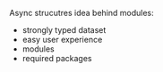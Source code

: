 Async strucutres
idea behind modules:

- strongly typed dataset
- easy user experience
- modules
- required packages
